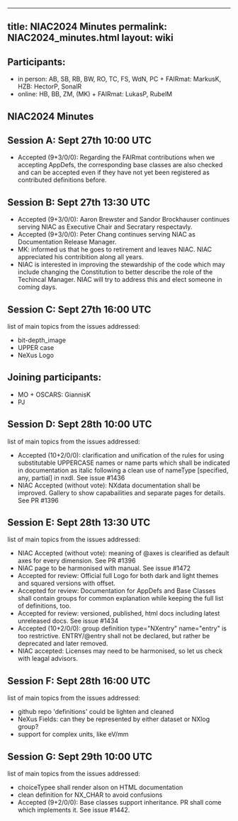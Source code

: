 
---
title: NIAC2024 Minutes
permalink: NIAC2024_minutes.html
layout: wiki
---

Participants:
-------------
- in person: AB, SB, RB, BW, RO, TC, FS, WdN, PC + FAIRmat: MarkusK, HZB: HectorP, SonalR
- online: HB, BB, ZM, (MK) + FAIRmat: LukasP, RubelM


## NIAC2024 Minutes

Session A: Sept 27th 10:00 UTC
------------------------------

- Accepted (9+3/0/0): Regarding the FAIRmat contributions when we accepting AppDefs, the corresponding base classes are also checked and can be accepted even if they have not yet been registered as contributed definitions before.

Session B: Sept 27th 13:30 UTC
------------------------------

- Accepted (9+3/0/0): Aaron Brewster and Sandor Brockhauser continues serving NIAC as Executive Chair and Secratary respectavly.
- Accepted (9+3/0/0): Peter Chang continues serving NIAC as Documentation Release Manager.
- MK: informed us that he goes to retirement and leaves NIAC. NIAC appreciated his contribition along all years.
- NIAC is interested in improving the stewardship of the code which may include changing the Constitution to better describe the role of the Techincal Manager. NIAC will try to address this and elect someone in coming days.

Session C: Sept 27th 16:00 UTC
------------------------------

list of main topics from the issues addressed:
- bit-depth_image
- UPPER case
- NeXus Logo

Joining participants:
----------------------
- MO + OSCARS: GiannisK
- PJ

Session D: Sept 28th 10:00 UTC
------------------------------

list of main topics from the issues addressed:
- Accepted (10+2/0/0): clarification and unification of the rules for using substitutable UPPERCASE names or name parts which shall be indicated in documentation as italic following a clean use of nameType [specified, any, partial] in nxdl. See issue #1436
- NIAC Accepted (without vote): NXdata documentation shall be improved. Gallery to show capabailities and separate pages for details. See PR #1396

Session E: Sept 28th 13:30 UTC
------------------------------

list of main topics from the issues addressed:
- NIAC Accepted (without vote): meaning of @axes is clearified as default axes for every dimension. See PR #1396
- NIAC page to be harmonised with manual. See issue #1472
- Accepted for review: Official full Logo for both dark and light themes and squared versions with offset.
- Accepted for review: Documentation for AppDefs and Base Classes shall contain groups for common explanation while keeping the full list of definitions, too.
- Accepted for review: versioned, published, html docs including latest unreleased docs. See issue #1434
- Accepted (10+2/0/0): group definition type="NXentry" name="entry" is too restrictive. ENTRY/@entry shall not be declared, but rather be deprecated and later removed.
- NIAC accepted: Licenses may need to be harmonised, so let us check with leagal advisors.

Session F: Sept 28th 16:00 UTC
------------------------------

list of main topics from the issues addressed:
- github repo 'definitions' could be lighten and cleaned
- NeXus Fields: can they be represented by either dataset or NXlog group?
- support for complex units, like eV/mm

Session G: Sept 29th 10:00 UTC
------------------------------

list of main topics from the issues addressed:
- choiceTypee shall render alson on HTML documentation 
- clean definition for NX_CHAR to avoid confusions
- Accepted (9+2/0/0): Base classes support inheritance. PR shall come which implements it.  See issue #1442.

